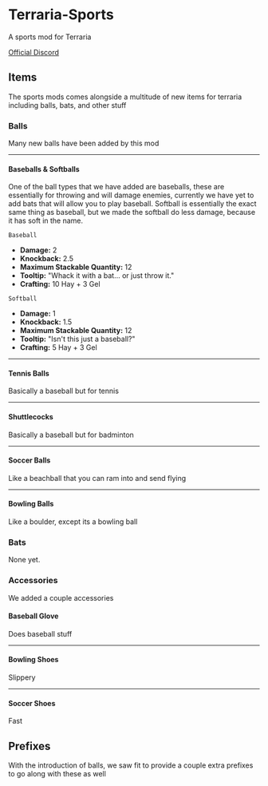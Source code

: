 # Terraria-Sports
A sports mod for Terraria

[Official Discord](https://discord.gg/qapdtQy4RU)

## Items
The sports mods comes alongside a multitude of new items for terraria including balls, bats, and other stuff

### Balls
Many new balls have been added by this mod

---

#### Baseballs & Softballs

One of the ball types that we have added are baseballs, these are essentially for throwing and will damage enemies, currently we have yet to add bats that will allow you to play baseball.
Softball is essentially the exact same thing as baseball, but we made the softball do less damage, because it has soft in the name.

`Baseball`
* **Damage:** 2
* **Knockback:** 2.5
* **Maximum Stackable Quantity:** 12
* **Tooltip:** "Whack it with a bat... or just throw it."
* **Crafting:** 10 Hay + 3 Gel

`Softball`
* **Damage:** 1
* **Knockback:** 1.5
* **Maximum Stackable Quantity:** 12
* **Tooltip:** "Isn't this just a baseball?"
* **Crafting:** 5 Hay + 3 Gel

---

#### Tennis Balls
Basically a baseball but for tennis

---

#### Shuttlecocks
Basically a baseball but for badminton

---

#### Soccer Balls
Like a beachball that you can ram into and send flying

---

#### Bowling Balls
Like a boulder, except its a bowling ball

### Bats
None yet.

### Accessories
We added a couple accessories

#### Baseball Glove
Does baseball stuff

---

#### Bowling Shoes
Slippery

---

#### Soccer Shoes
Fast


## Prefixes
With the introduction of balls, we saw fit to provide a couple extra prefixes to go along with these as well
